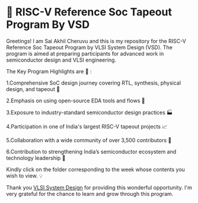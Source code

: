 # 🔲 RISC-V Reference Soc Tapeout Program By VSD 

Greetings! I am Sai Akhil Cheruvu and this is my repository for the RISC-V Reference Soc Tapeout Program by VLSI System Design (VSD). The program is aimed at preparing participants for advanced work in semiconductor design and VLSI engineering. 

The Key Program Highlights are 🔑 :

1.Comprehensive SoC design journey covering RTL, synthesis, physical design, and tapeout 🎯

2.Emphasis on using open-source EDA tools and flows 🧰

3.Exposure to industry-standard semiconductor design practices  🏭 

4.Participation in one of India's largest RISC-V tapeout projects 📈

5.Collaboration with a wide community of over 3,500 contributors 🤝

6.Contribution to strengthening India’s semiconductor ecosystem and technology leadership 🌱

Kindly click on the folder corresponding to the week whose contents you wish to view. 💡

Thank you [VLSI System Design](https://www.vlsisystemdesign.com/) for providing this wonderful opportunity. I'm very grateful for the chance to learn and grow through this program.
